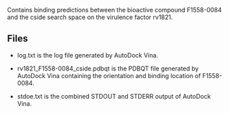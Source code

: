 Contains binding predictions between the bioactive compound F1558-0084 and the cside search space on the virulence factor rv1821.

## Files

- log.txt is the log file generated by AutoDock Vina.

- rv1821_F1558-0084_cside.pdbqt is the PDBQT file generated by AutoDock Vina containing the orientation and binding location of F1558-0084.

- stdoe.txt is the combined STDOUT and STDERR output of AutoDock Vina.

